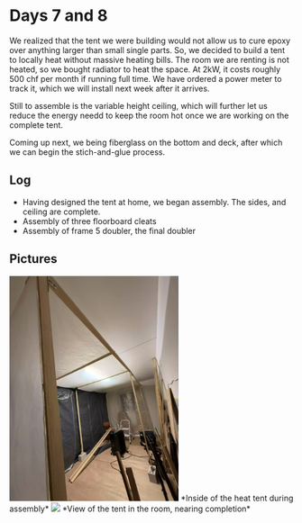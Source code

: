 # Days 7 and 8
We realized that the tent we were building would not allow us to cure epoxy over anything larger than small single parts. So, we decided to build a tent to locally heat without massive heating bills. The room we are renting is not heated, so we bought radiator to heat the space. At 2kW, it costs roughly 500 chf per month if running full time. We have ordered a power meter to track it, which we will install next week after it arrives.

Still to assemble is the variable height ceiling, which will further let us reduce the energy needd to keep the room hot once we are working on the complete tent.

Coming up next, we being fiberglass on the bottom and deck, after which we can begin the stich-and-glue process.

## Log
- Having designed the tent at home, we began assembly. The sides, and ceiling are complete.
- Assembly of three floorboard cleats
- Assembly of frame 5 doubler, the final doubler

## Pictures

<img src="/images/Inside tent.jpeg" width="300"/>
*Inside of the heat tent during assembly*

<img src="/images/Outside tent.jpeg.jpeg" width="200"/>
*View of the tent in the room, nearing completion*
